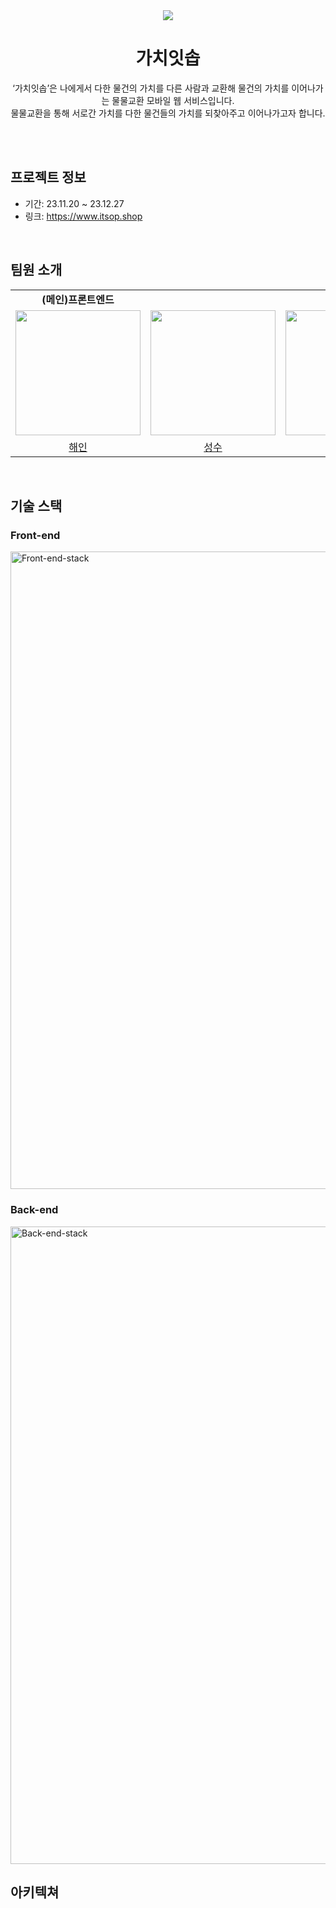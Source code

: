 <div align="center">
  <img src="https://github.com/KostaMiniProject/.github/assets/40792205/b95ad270-288c-44ec-8f47-e9b2ad4f267e" />
  <h1>가치잇솝</h1>
  <p>‘가치잇솝’은 나에게서 다한 물건의 가치를 다른 사람과 교환해 물건의 가치를 이어나가는 물물교환 모바일 웹 서비스입니다. <br /> 
    물물교환을 통해 서로간 가치를 다한 물건들의 가치를 되찾아주고 이어나가고자 합니다.</p>
</div>

<br />
<br />

## 프로젝트 정보
* 기간: 23.11.20 ~ 23.12.27
* 링크: https://www.itsop.shop

<br />

## 팀원 소개
<table>
<!-- 팀 -->
  <tr>
    <td align="center" colspan="1"><strong>(메인)프론트엔드</strong></td>
    <td align="center" colspan="4"><strong>(메인)백엔드</strong></td>
  </tr>

<!-- 이미지 -->
  <tr>
    <!-- FE (해인) -->
    <td>
      <a href="https://github.com/haenanim">
        <img src="https://github.com/ConnectingChips/.github/assets/40792205/fb029fd1-6715-483f-9f95-68dec8ca0989" width="200px"/>
      </a>
    </td>
    <!-- BE (성수) -->
    <td>
      <a href="https://github.com/HeWillGoTillTheEnd">
        <img src="https://github.com/ConnectingChips/.github/assets/40792205/767bba33-0542-4cf8-9876-efbba597e2aa" width="200px"/>
      </a>
    </td>
    <!-- BE (창민) -->
    <td>
      <a href="https://github.com/indaegu">
        <img src="https://github.com/ConnectingChips/.github/assets/40792205/9d90810f-612a-4fd9-9540-9c743da75441" width="200px"/>
      </a>
    </td>
    <!-- BE (윤진) -->
    <td>
      <a href="https://github.com/oyunojino">
        <img src="https://github.com/ConnectingChips/.github/assets/40792205/9a3ab3c5-43fb-4a7a-adb8-61412a54a619" width="200px"/>
      </a>
    </td>
    <!-- BE (동건) -->
    <td>
      <a href="https://github.com/ehdrjs0836">
        <img src="https://avatars.githubusercontent.com/u/58157724?v=4" width="200px"/>
      </a>
    </td>
  </tr>

<!-- 팀원 이름 -->
  <tr>
    <!-- FE (해인) -->
    <td align="center">
        <a href="https://github.com/haenanim">해인</a>
    </td>
    <!-- FE (성수) -->
    <td align="center">
        <a href="https://github.com/HeWillGoTillTheEnd">성수</a>
    </td>
    <!-- FE (창민) -->
    <td align="center">
        <a href="https://github.com/indaegu">창민</a>
    </td>
    <!-- BE (윤진) -->
    <td align="center">
        <a href="https://github.com/oyunojino">윤진</a>
    </td>
    <!-- BE (동건) -->
    <td align="center">
        <a href="https://github.com/ehdrjs0836">동건</a>
    </td>
  </tr>
</table>

<br />

## 기술 스택 
### Front-end
<img width="1020" alt="Front-end-stack" src="https://github.com/ConnectingChips/.github/assets/77181642/c8329e93-96dc-4350-a331-f3d0dc7ea2c6">

### Back-end
<img width="1020" alt="Back-end-stack" src="https://github.com/ConnectingChips/.github/assets/77181642/1c17b3ce-bd70-4ed6-a5ee-2df7b73a3862">

<br />

## 아키텍쳐

<br />
